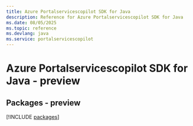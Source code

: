 ```yaml
---
title: Azure Portalservicescopilot SDK for Java
description: Reference for Azure Portalservicescopilot SDK for Java
ms.date: 08/05/2025
ms.topic: reference
ms.devlang: java
ms.service: portalservicescopilot
---
```

# Azure Portalservicescopilot SDK for Java - preview
## Packages - preview
[!INCLUDE [packages](portalservicescopilot-index.md)]